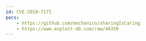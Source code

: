 ```yaml
---
id: CVE-2018-7171
pocs:
    - https://github.com/mechanico/sharingIsCaring
    - https://www.exploit-db.com/raw/44350
---
```

